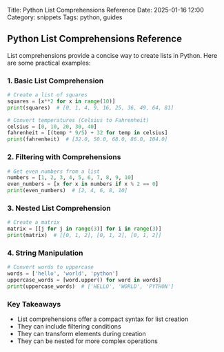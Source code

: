 Title: Python List Comprehensions Reference
Date: 2025-01-16 12:00
Category: snippets
Tags: python, guides

## Python List Comprehensions Reference

List comprehensions provide a concise way to create lists in Python. Here are some practical examples:

### 1. Basic List Comprehension
```python
# Create a list of squares
squares = [x**2 for x in range(10)]
print(squares)  # [0, 1, 4, 9, 16, 25, 36, 49, 64, 81]

# Convert temperatures (Celsius to Fahrenheit)
celsius = [0, 10, 20, 30, 40]
fahrenheit = [(temp * 9/5) + 32 for temp in celsius]
print(fahrenheit)  # [32.0, 50.0, 68.0, 86.0, 104.0]
```

### 2. Filtering with Comprehensions
```python
# Get even numbers from a list
numbers = [1, 2, 3, 4, 5, 6, 7, 8, 9, 10]
even_numbers = [x for x in numbers if x % 2 == 0]
print(even_numbers)  # [2, 4, 6, 8, 10]
```

### 3. Nested List Comprehension
```python
# Create a matrix
matrix = [[j for j in range(3)] for i in range(3)]
print(matrix)  # [[0, 1, 2], [0, 1, 2], [0, 1, 2]]
```

### 4. String Manipulation
```python
# Convert words to uppercase
words = ['hello', 'world', 'python']
uppercase_words = [word.upper() for word in words]
print(uppercase_words)  # ['HELLO', 'WORLD', 'PYTHON']
```

### Key Takeaways
- List comprehensions offer a compact syntax for list creation
- They can include filtering conditions
- They can transform elements during creation
- They can be nested for more complex operations
